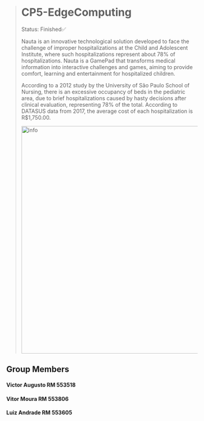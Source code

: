 ># CP5-EdgeComputing
>Status: Finished✅
>
>Nauta is an innovative technological solution developed to face the challenge of improper hospitalizations at the Child and Adolescent Institute,
>where such hospitalizations represent about 78% of hospitalizations. Nauta is a GamePad that transforms medical information into interactive challenges and games,
>aiming to provide comfort, learning and entertainment for hospitalized children.
>
>According to a 2012 study by the University of São Paulo School of Nursing, there is an excessive occupancy of beds in the pediatric area,
>due to brief hospitalizations caused by hasty decisions after clinical evaluation, representing 78% of the total.
>According to DATASUS data from 2017, the average cost of each hospitalization is R$1,750.00.
>
><img width="600" alt="info" src="https://github.com/Victor-Otsuga/NautaToReact/assets/143143995/59798d1a-35ef-49ce-b01f-af9c7e052e6c">

## Group Members
#### Victor Augusto   RM 553518
#### Vitor Moura      RM 553806
#### Luiz Andrade     RM 553605 
